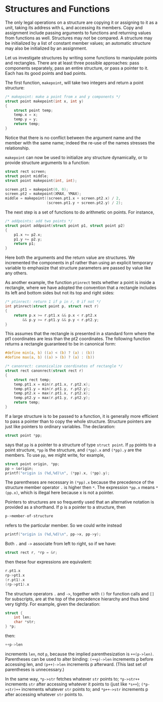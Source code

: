 # Structures and Functions

The only legal operations on a structure are copying it or assigning to it as a unit, taking its address with `&`, and accessing its members. Copy and assignment include passing arguments to functions and returning values from functions as well. Structures may _not_ be compared. A structure may be initialized by a list of constant member values; an automatic structure may also be initialized by an assignment.

Let us investigate structures by writing some functions to manipulate points and rectangles. There are at least three possible approaches: pass components separately, pass an entire structure, or pass a pointer to it. Each has its good points and bad points.

The first function, `makepoint`, will take two integers and return a point structure:

```c
/* makepoint: make a point from x and y components */
struct point makepoint(int x, int y)
{
    struct point temp;
    temp.x = x;
    temp.y = y;
    return temp;
}
```

Notice that there is no conflict between the argument name and the member with the same name; indeed the re-use of the names stresses the relationship.

`makepoint` can now be used to initialize any structure dynamically, or to provide structure arguments to a function:

```c
struct rect screen;
struct point middle;
struct point makepoint(int, int);

screen.pt1 = makepoint(0, 0);
screen.pt2 = makepoint(XMAX, YMAX);
middle = makepoint((screen.pt1.x + screen.pt2.x) / 2,
                   (screen.pt1.y + screen.pt2.y) / 2);
```

The next step is a set of functions to do arithmetic on points. For instance,

```c
/* addpoints: add two points */
struct point addpoint(struct point p1, struct point p2)
{
    p1.x += p2.x;
    p1.y += p2.y;
    return p1;
}
```

Here both the arguments and the return value are structures. We incremented the components in p1 rather than using an explicit temporary variable to emphasize that structure parameters are passed by value like any others.

As another example, the function `ptinrect` tests whether a point is inside a rectangle, where we have adopted the convention that a rectangle includes its left and bottom sides but not its top and right sides:

```c
/* ptinrect: return 1 if p in r, 0 if not */
int ptinrect(struct point p, struct rect r)
{
    return p.x >= r.pt1.x && p.x < r.pt2.x
        && p.y >= r.pt1.y && p.y < r.pt2.y;
}
```

This assumes that the rectangle is presented in a standard form where the pt1 coordinates are less than the pt2 coordinates. The following function returns a rectangle guaranteed to be in canonical form:

```c
#define min(a, b) ((a) < (b) ? (a) : (b))
#define max(a, b) ((a) > (b) ? (a) : (b))

/* canonrect: canonicalize coordinates of rectangle */
struct rect canonrect(struct rect r)
{
    struct rect temp;
    temp.pt1.x = min(r.pt1.x, r.pt2.x);
    temp.pt1.y = min(r.pt1.y, r.pt2.y);
    temp.pt2.x = max(r.pt1.x, r.pt2.x);
    temp.pt2.y = max(r.pt1.y, r.pt2.y);
    return temp;
}
```

If a large structure is to be passed to a function, it is generally more efficient to pass a pointer than to copy the whole structure. Structure pointers are just like pointers to ordinary variables. The declaration:

```c
struct point *pp;
```

says that `pp` is a pointer to a structure of type `struct point`. If `pp` points to a point structure, `*pp` is the structure, and `(*pp).x` and `(*pp).y` are the members. To use `pp`, we might write, for example,

```c
struct point origin, *pp;
pp = &origin;
printf("origin is (%d,%d)\n", (*pp).x, (*pp).y);
```

The parentheses are necessary in `(*pp).x` because the precedence of the structure member operator `.` is higher then `*`. The expression `*pp.x` means `*(pp.x)`, which is illegal here because x is not a pointer.

Pointers to structures are so frequently used that an alternative notation is provided as a shorthand. If p is a pointer to a structure, then

```c
p->member-of-structure
```

refers to the particular member. So we could write instead

```c
printf("origin is (%d,%d)\n", pp->x, pp->y); 
```

Both `.` and `->` associate from left to right, so if we have:

```c
struct rect r, *rp = &r; 
```

then these four expressions are equivalent:

```c
r.pt1.x
rp->pt1.x
(r.pt1).x
(rp->pt1).x
```

The structure operators `.` and `->`, together with `()` for function calls and `[]` for subscripts, are at the top of the precedence hierarchy and thus bind very tightly. For example, given the declaration:
```c
struct {
    int len;
    char *str;
} *p;
```

then:

```c
++p->len
```

increments `len`, not `p`, because the implied parenthesization is `++(p->len)`. Parentheses can be used to alter binding: `(++p)->len` increments p before accessing len, and `(p++)->len` increments p afterward. (This last set of parentheses is unnecessary.)

In the same way, `*p->str` fetches whatever `str` points to; `*p->str++` increments `str` after accessing whatever it points to (just like `*s++`); `(*p->str)++` increments whatever `str` points to; and `*p++->str` increments p after accessing whatever `str` points to.
